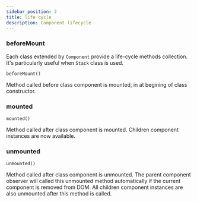 ```yaml
---
sidebar_position: 2
title: life cycle
description: Component lifecycle
---
```


### <a name="beforeMount"></a>beforeMount

Each class extended by `Component` provide a life-cycle methods collection.
It's particularly useful when `Stack` class is used.

`beforeMount()`

Method called before class component is mounted, in at begining of class constructor.

### <a name="mounted"></a>mounted

`mounted()`

Method called after class component is mounted. Children component instances are now available.

### <a name="unmounted"></a>unmounted

`unmounted()`

Method called after class component is unmounted.
The parent component observer will called this unmounted method automatically if the current component is removed from DOM.
All children component instances are also unmounted after this method is called.
